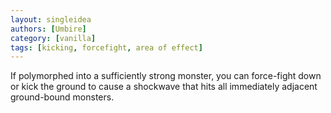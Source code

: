 ```yaml
---
layout: singleidea
authors: [Umbire]
category: [vanilla]
tags: [kicking, forcefight, area of effect]
---
```

If polymorphed into a sufficiently strong monster, you can force-fight down or
kick the ground to cause a shockwave that hits all immediately adjacent
ground-bound monsters.
